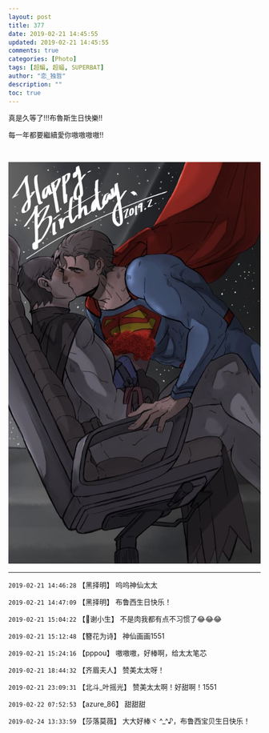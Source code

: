 ```yaml
---
layout: post
title: 377
date: 2019-02-21 14:45:55
updated: 2019-02-21 14:45:55
comments: true
categories: [Photo]
tags: [超蝙, 超蝠, SUPERBAT]
author: "恋_独哲"
description: ""
toc: true
---
```


<p>真是久等了!!!布魯斯生日快樂!!</p> 
<p>每一年都要繼續愛你嗷嗷嗷嗷!!</p> 
<p><br /></p>

![](https://raw.githubusercontent.com/alicewish/maple50821/master/img_YW5MWVN1NEpoZFhQamVSTytQYzZXYXo1ZkNlZjQ4UFdkWjNuOVZBUmJvWm5ReDI0cElZTWFBPT0.jpg)

---

`2019-02-21 14:46:28` 【黑择明】 呜呜神仙太太

`2019-02-21 14:47:09` 【黑择明】 布鲁西生日快乐！

`2019-02-21 15:04:22` 【👾谢小生】 不是肉我都有点不习惯了😂😂😂

`2019-02-21 15:12:48` 【簪花为诗】 神仙画画1551

`2019-02-21 15:24:16` 【pppou】 嗷嗷嗷，好棒啊，给太太笔芯

`2019-02-21 18:44:32` 【齐眉夫人】 赞美太太呀！

`2019-02-21 23:09:31` 【北斗\_叶摇光】 赞美太太啊！好甜啊！1551

`2019-02-22 07:52:53` 【azure\_86】 甜甜甜

`2019-02-24 13:33:59` 【莎落莫薇】 大大好棒ヾ ^\_^♪，布鲁西宝贝生日快乐！
